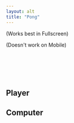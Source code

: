 ```yaml
---
layout: alt
title: "Pong"
---
```

<p>(Works best in Fullscreen)</p>
<p>(Doesn't work on Mobile)</p>
<div id="game">
    <br>
    <br>
    <br>
    <br>
    <h2>Player</h2>
    <label id="scorep"></label>
    <h2>Computer</h2>
    <label id="scorec"></label>
    <script src="script.js"></script>
</div>
